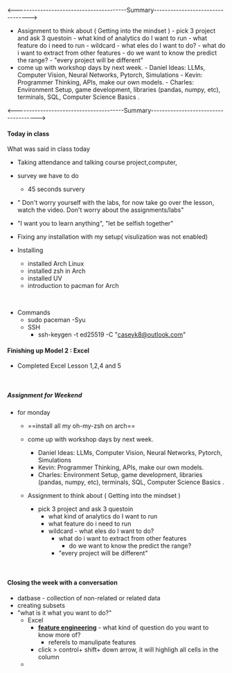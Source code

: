<----------------------------------------Summary--------------------------------->
 - Assignment to think about ( Getting into the mindset )
        - pick 3 project and ask 3 questoin
            - what kind of analytics do I want to run
            - what feature do i need to run 
            - wildcard - what eles do I want to do?
                - what do i want to extract from other features
                    - do we want to know the predict the range?
                - "every project will be different"
- come up with workshop days by next week. 
        - Daniel Ideas: LLMs, Computer Vision, Neural Networks, Pytorch, Simulations
        - Kevin: Programmer Thinking, APIs, make our own models.
        - Charles: Environment Setup, game development, libraries (pandas, numpy, etc), terminals, SQL, Computer Science Basics .



<---------------------------------------Summary------------------------------------->


#### Today in class
What was said in class today
- Taking attendance and talking course project,computer, 
- survey we have to do 
    - 45 seconds survery 
- " Don't worry yourself with the labs, for now take go over the lesson, watch the video. Don't worry about the assignments/labs"
- "I want you to learn anything", "let be selfish together"


- Fixing any installation with my setup( visulization was not enabled)
- Installing
    - installed Arch Linux
    - installed zsh in Arch
    - installed UV
    - introduction to pacman for Arch


&nbsp;
- Commands
    - sudo paceman -Syu
    - SSH
        - ssh-keygen -t ed25519 -C "caseyk8@outlook.com"
        


#### Finishing up Model 2 : Excel
- Completed Excel Lesson 1,2,4 and 5



&nbsp;
##### Assignment for Weekend
- for monday 
    - ==install all my oh-my-zsh on arch== 
    - come up with workshop days by next week. 
        - Daniel Ideas: LLMs, Computer Vision, Neural Networks, Pytorch, Simulations
        - Kevin: Programmer Thinking, APIs, make our own models.
        - Charles: Environment Setup, game development, libraries (pandas, numpy, etc), terminals, SQL, Computer Science Basics .

    - Assignment to think about ( Getting into the mindset )
        - pick 3 project and ask 3 questoin
            - what kind of analytics do I want to run
            - what feature do i need to run 
            - wildcard - what eles do I want to do?
                - what do i want to extract from other features
                    - do we want to know the predict the range?
                - "every project will be different"


&nbsp;
#### Closing the week with a conversation
- datbase -  collection of non-related or related data 
- creating subsets 
- "what is it what you want to do?"
    - Excel 
        - **<u>feature engineering</u>** - what kind of question do you want to know more of?
            - referels to manulipate features 
        - click > control+ shift+ down arrow, it will highligh all cells in the column
    -

